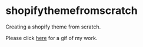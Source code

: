# shopifythemefromscratch
Creating a shopify theme from scratch. 

Please click [here](https://media.giphy.com/media/UqMf7fViE0syDaFfET/source.gif) for a gif of my work. 
